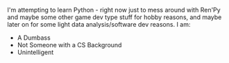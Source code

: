 I'm attempting to learn Python - right now just to mess around with Ren'Py and maybe some other game dev type stuff for hobby reasons, and maybe later on for some light data analysis/software dev reasons.
I am:
- A Dumbass
- Not Someone with a CS Background
- Unintelligent
<!---
ianorsomething/ianorsomething is a ✨ special ✨ repository because its `README.md` (this file) appears on your GitHub profile.
You can click the Preview link to take a look at your changes.
--->
